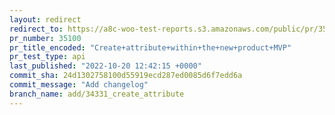 ```yaml
---
layout: redirect
redirect_to: https://a8c-woo-test-reports.s3.amazonaws.com/public/pr/35100/api/index.html
pr_number: 35100
pr_title_encoded: "Create+attribute+within+the+new+product+MVP"
pr_test_type: api
last_published: "2022-10-20 12:42:15 +0000"
commit_sha: 24d1302758100d55919ecd287ed0085d6f7edd6a
commit_message: "Add changelog"
branch_name: add/34331_create_attribute
---
```

